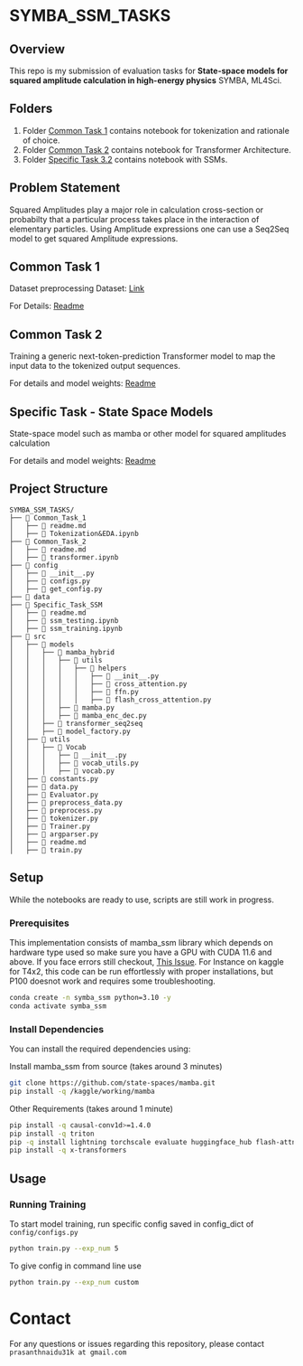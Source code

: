 # SYMBA_SSM_TASKS

## Overview

This repo is my submission of evaluation tasks for **State-space models for squared amplitude calculation in high-energy physics** SYMBA, ML4Sci.

## Folders

1. Folder [Common Task 1](./Common_Task_1/) contains notebook for tokenization and rationale of choice.
2. Folder [Common Task 2](./Common_Task_2/) contains notebook for Transformer Architecture.
3. Folder [Specific Task 3.2](./Specific_Task_SSM/) contains notebook with SSMs.

## Problem Statement

Squared Amplitudes play a major role in calculation cross-section or probabilty that a particular process takes place in the interaction of elementary particles. Using Amplitude expressions one can use a Seq2Seq model to get squared Amplitude expressions.

## Common Task 1

Dataset preprocessing
Dataset: [Link](https://alabama.box.com/s/xhgr2onrn503jyse2fs5vxtapg0oifcs) 

For Details: [Readme](./Common_Task_1/readme.md)

## Common Task 2

Training a generic next-token-prediction Transformer model to map the input data to the tokenized output sequences.

For details and model weights: [Readme](./Common_Task_2/readme.md)

## Specific Task - State Space Models

State-space model such as mamba or other model for squared amplitudes calculation

For details and model weights: [Readme](./Specific_Task_SSM/readme.md)
## Project Structure

```
SYMBA_SSM_TASKS/
├── 📂 Common_Task_1
│   ├── 📄 readme.md
│   ├── 📄 Tokenization&EDA.ipynb
├── 📂 Common_Task_2
│   ├── 📄 readme.md
│   ├── 📄 transformer.ipynb
├── 📂 config
│   ├── 🐍 __init__.py
│   ├── 🐍 configs.py
│   ├── 🐍 get_config.py
├── 📂 data
├── 📂 Specific_Task_SSM
│   ├── 📄 readme.md
│   ├── 📄 ssm_testing.ipynb
│   ├── 📄 ssm_training.ipynb
├── 📂 src
│   ├── 📂 models
│   │   ├── 📂 mamba_hybrid
│   │   │   ├── 📂 utils
│   │   │   │   ├── 📂 helpers
│   │   │   │   │   ├── 🐍 __init__.py
│   │   │   │   │   ├── 🐍 cross_attention.py
│   │   │   │   │   ├── 🐍 ffn.py
│   │   │   │   │   ├── 🐍 flash_cross_attention.py
│   │   │   ├── 🐍 mamba.py
│   │   │   ├── 🐍 mamba_enc_dec.py
│   │   ├── 📂 transformer_seq2seq
│   │   ├── 🐍 model_factory.py
│   ├── 📂 utils
│   │   ├── 📂 Vocab
│   │   │   ├── 🐍 __init__.py
│   │   │   ├── 🐍 vocab_utils.py
│   │   │   ├── 🐍 vocab.py
│   ├── 🐍 constants.py
│   ├── 🐍 data.py
│   ├── 🐍 Evaluator.py
│   ├── 🐍 preprocess_data.py
│   ├── 🐍 preprocess.py
│   ├── 🐍 tokenizer.py
│   ├── 🐍 Trainer.py
│   ├── 🐍 argparser.py
│   ├── 📄 readme.md
│   ├── 🐍 train.py
```

## Setup

While the notebooks are ready to use, scripts are still work in progress. 

### Prerequisites
This implementation consists of mamba_ssm library which depends on hardware type used so make sure you have a GPU with CUDA 11.6 and above. If you face errors still checkout, [This Issue](https://github.com/state-spaces/mamba/issues/186). For Instance on kaggle for T4x2, this code can be run effortlessly with proper installations, but P100 doesnot work and requires some troubleshooting.

```sh
conda create -n symba_ssm python=3.10 -y
conda activate symba_ssm
```

### Install Dependencies

You can install the required dependencies using:

Install mamba_ssm from source (takes around 3 minutes)
```sh
git clone https://github.com/state-spaces/mamba.git
pip install -q /kaggle/working/mamba
```
Other Requirements (takes around 1 minute)
```sh
pip install -q causal-conv1d>=1.4.0
pip install -q triton
pip -q install lightning torchscale evaluate huggingface_hub flash-attn
pip install -q x-transformers
```

## Usage

### Running Training
To start model training, run specific config saved in config_dict of `config/configs.py`
```sh
python train.py --exp_num 5
```
To give config in command line use
```sh
python train.py --exp_num custom
```

# Contact

For any questions or issues regarding this repository, please contact `prasanthnaidu31k at gmail.com`
